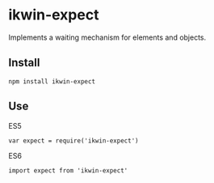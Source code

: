 # ikwin-expect

Implements a waiting mechanism for elements and objects.

## Install
```
npm install ikwin-expect
```

## Use
ES5
```
var expect = require('ikwin-expect')
```

ES6
```
import expect from 'ikwin-expect'
```
